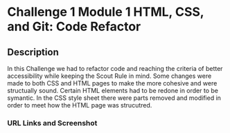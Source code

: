 # Challenge 1 Module 1 HTML, CSS, and Git: Code Refactor

## Description
In this Challenge we had to refactor code and reaching the criteria of better accessibility while keeping the Scout Rule in mind. Some changes were made to both CSS and HTML pages to make the more cohesive and were structually sound. Certain HTML elements had to be redone in order to be symantic. In the CSS style sheet there were parts removed and modified in order to meet how the HTML page was strucutred.

### URL Links and Screenshot
